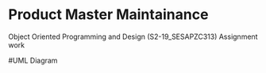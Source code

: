 # Product Master Maintainance
Object Oriented Programming and Design (S2-19_SESAPZC313) Assignment work

#UML Diagram


